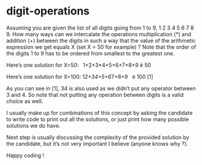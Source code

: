 # digit-operations

Assuming you are given the list of all digits going from 1
to 9, 1 2 3 4 5 6 7 8 9. How many ways can we intercalate the operations
multiplication (*) and addition (+) between the digits in such a way that the
value of the arithmetic expression we get equals X (set X = 50 for example) ?
Note that the order of the digits 1 to 9 has to be ordered from smallest to the
greatest one.

Here’s one solution for X=50:   1+2+3*4+5+6+7+8+9 è 50

Here’s one solution for X=100: 1*2+34+5+6*7+8+9   è 100 [1]

As you can see in [1], 34 is also used as we didn’t put any
operator between 3 and 4. So note that not putting any operation between digits
is a valid choice as well.

I usually make up for combinations of this concept by asking
the candidate to write code to print out all the solutions, or just print how
many possible solutions we do have.

Next step is usually discussing the complexity of the
provided solution by the candidate, but it’s not very important I believe
(anyone knows why ?).

Happy coding !

